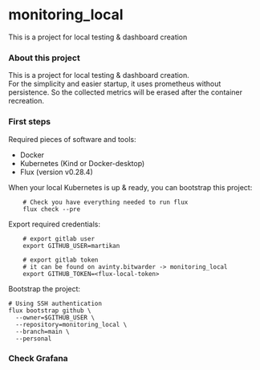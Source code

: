 # monitoring_local

This is a project for local testing & dashboard creation

### About this project

This is a project for local testing & dashboard creation. </br>
For the simplicity and easier startup, it uses prometheus without persistence.
So the collected metrics will be erased after the container recreation.

### First steps

Required pieces of software and tools:
- Docker
- Kubernetes (Kind or Docker-desktop)
- Flux (version v0.28.4)

When your local Kubernetes is up & ready, you can bootstrap this project:
```shell
    # Check you have everything needed to run flux
    flux check --pre
```

Export required credentials:
```shell
    # export gitlab user
    export GITHUB_USER=martikan
    
    # export gitlab token
    # it can be found on avinty.bitwarder -> monitoring_local
    export GITHUB_TOKEN=<flux-local-token>
```

Bootstrap the project:
```shell
# Using SSH authentication
flux bootstrap github \
  --owner=$GITHUB_USER \
  --repository=monitoring_local \
  --branch=main \
  --personal
```

### Check Grafana
